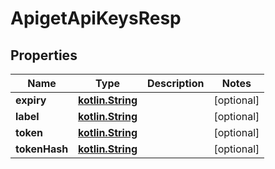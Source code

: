 # ApigetApiKeysResp

## Properties
Name | Type | Description | Notes
------------ | ------------- | ------------- | -------------
**expiry** | [**kotlin.String**](.md) |  |  [optional]
**label** | [**kotlin.String**](.md) |  |  [optional]
**token** | [**kotlin.String**](.md) |  |  [optional]
**tokenHash** | [**kotlin.String**](.md) |  |  [optional]

